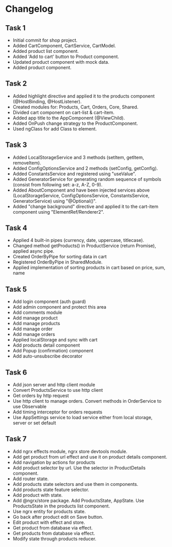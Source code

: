 # Changelog

## Task 1
* Initial commit for shop project.
* Added CartComponent, CartService, CartModel.
* Added product list component.
* Added 'Add to cart' button to Product component.
* Updated product component with mock data.
* Added product component.

## Task 2
* Added highlight directive and applied it to the products component (@HostBinding, @HostListener).
* Created modules for: Products, Cart, Orders, Core, Shared.
* Divided cart component on cart-list & cart-item.
* Added app title to the AppComponent (@ViewChild).
* Added OnPush change strategy to the ProductComponent.
* Used ngClass for add Class to element.

## Task 3
* Added LocalStorageService and 3 methods (setItem, getItem, removeItem).
* Added ConfigOptionsService and 2 methods (setConfig, getConfig).
* Added ConstantsService and registered using "useValue".
* Added GeneratorService for generating random sequence of symbols (consist from following set: a-z, A-Z, 0-9).
* Added AboutComponent and have been injected services above (LocalStorageService, ConfigOptionsService, ConstantsService, GeneratorService) using "@Optional()".
* Added "change background" directive and applied it to the cart-item component using "ElementRef/Renderer2".

## Task 4
* Applied 4 built-in pipes (currency, date, uppercase, titlecase).
* Changed method getProducts() in ProductService (return Promise), applied async pipe.
* Created OrderByPipe for sorting data in cart
* Registered OrderByPipe in SharedModule.
* Applied implementation of sorting products in cart based on price, sum, name

## Task 5
* Add login component (auth guard)
* Add admin component and protect this area
* Add comments module
* Add manage product
* Add manage products
* Add manage order
* Add manage orders
* Applied localStorage and sync with cart
* Add products detail component
* Add Popup (confirmation) component
* Add auto-unsubscribe decorator

## Task 6
* Add json server and http client module
* Convert ProductsService to use http client
* Get orders by http request
* Use http client to manage orders. Convert methods in OrderService to use Observable
* Add timing interceptor for orders requests
* Use AppSettings service to load service either from local storage, server or set default

## Task 7
* Add ngrx effects module, ngrx store devtools module.
* Add get product from url effect and use it on product details component.
* Add navigation by actions for products
* Add product selector by url. Use the selector in ProductDetails component.
* Add router state.
* Add products state selectors and use them in components.
* Add products state feature selector.
* Add product with state.
* Add @ngrx/store package. Add ProductsState, AppState. Use ProductsState in the products list component.
* Use ngrx entity for products state.
* Go back after product edit on Save button.
* Edit product with effect and store.
* Get product from database via effect.
* Get products from database via effect.
* Modify state through products reducer.
